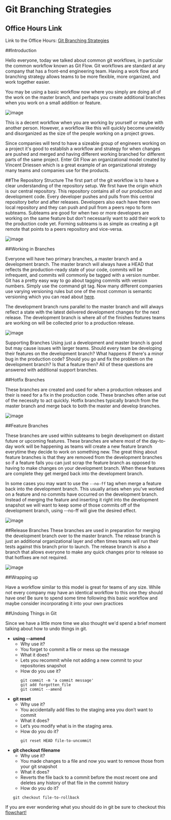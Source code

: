 # Git Branching Strategies

## Office Hours Link

Link to the Office Hours: [Git Branching Strategies](https://plus.google.com/u/0/events/ca8c5vkrhg07lssbvomq2rjh2sg)

##Introduction

Hello everyone, today we talked about common git workflows, in particular the common workflow known as Git Flow. Git workflows are standard at any company that has a front-end engineering team. Having a work flow and branching strategy allows teams to be more flexible, more organized, and work together easier.

You may be using a basic workflow now where you simply are doing all of the work on the master branch, and perhaps you create additional branches when you work on a small addition or feature.

![image](BasicWorkflow.jpg)

This is a decent workflow when you are working by yourself or maybe with another person. However, a workflow like this will quickly become unwieldy and disorganized as the size of the people working on a project grows.

Since companies will tend to have a sizeable group of engineers working on a project it's good to establish a workflow and strategy for when changes are pushed and merged and having different working branched for different parts of the same project. Enter Git Flow an organizational model created by Vincent Driessen which is a great example of an organizational strategy many teams and companies use for the products.

##The Repository Structure
The first part of the git workflow is to have a clear understanding of the repository setup. We first have the origin which is our central repository. This repository contains all of our production and development code. Every developer pushes and pulls from this central repository befor and after releases. Developers also each have there own local repository and they can push and pull from a peers repo to form subteams. Subteams are good for when two or more developers are working on the same feature but don't necessarily want to add their work to the production code yet. Forming subteams is as simple as creating a git remote that points to a peers repository and vice-versa.

![image](reposetup.jpg)

##Working in Branches

Everyone will have two primary branches, a master branch and a development branch. The master branch will always have a HEAD that reflects the production-ready state of your code, commits will be infrequent, and commits will commonly be tagged with a version number. Git has a pretty easy way to go about tagging commits with version numbers. Simply use the command git tag. Now many different companies use varying versioning rules but one of the most common is semantic versioning which you can read about [here](http://semver.org/).

The development branch runs parallel to the master branch and will always reflect a state with the latest delivered development changes for the next release. The development branch is where all of the finishes features teams are working on will be collected prior to a production release.

![image](MainBranches.jpg)

Supporting Branches
Using just a development and master branch is good but may cause issues with larger teams. Should every team be developing their features on the development branch? What happens if there's a minor bug in the production code? Should you go and fix the problem on the development branch? Is that a feature then? All of these questions are answered with additional support branches.

##Hotfix Branches

These branches are created and used for when a production releases and their is need for a fix in the production code. These branches often arise out of the necessity to act quickly. Hotfix branches typically branch from the master branch and merge back to both the master and develop branches.

![image](hotfixbranch.jpg)

##Feature Branches

These branches are used within subteams to begin development on distant future or upcoming features. These branches are where most of the day-to-day work will be happening as teams will create a new feature branch everytime they decide to work on something new. The great thing about feature branches is that they are removed from the development branches so if a feature fails you can just scrap the feature branch as opposed to having to make changes on your development branch. When these features are complete they get merged back into the development branch.

In some cases you may want to use the `--no-ff` tag when merge a feature back into the development branch. This usually arises when you've worked on a feature and no commits have occurred on the development branch. Instead of merging the feature and inserting it right into the development snapshot we will want to keep some of those commits off of the development branch, using --no-ff will give the desired effect.

![image](featurebranches.jpg)

##Release Branches
These branches are used in preparation for merging the development branch over to the master branch. The release branch is just an additional organizational layer and often times teams will run their tests against this branch prior to launch. The release branch is also a branch that allows everyone to make any quick changes prior to release so that hotfixes are not required.

![image](releasebranch.jpg)

##Wrapping up

Have a workflow similar to this model is great for teams of any size. While not every company may have an identical workflow to this one they should have one! Be sure to spend some time following this basic workflow and maybe consider incorporating it into your own practices 

##Undoing Things in Git

Since we have a little more time we also thought we'd spend a brief moment talking about how to undo things in git.

* **using --amend**
   * Why use it? 
    * You forget to commit a file or mess up the message
   * What it does? 
    * Lets you recommit while not adding a new commit to your repositories snapshot
   * How do you use it?
      ```
      git commit -m 'a commit message'
      git add forgotten_file
      git commit --amend
      ```
* **git reset**
   * Why use it?
    * You accidentally add files to the staging area you don’t want to commit
   * What it does?
    * Let’s you modify what is in the staging area.
   * How do you do it?
	 ```
     git reset HEAD file-to-uncommit
     ```
* **git checkout filename**
   * Why use it?
    * You made changes to a file and now you want to remove those from your git snapshot
   * What it does?
    * Reverts the file back to a commit before the most recent one and deletes any history of that file in the commit history
   * How do you do it?
    ```
    git checkout file-to-rollback
    ```

If you are ever wondering what you should do in git be sure to checkout this [flowchart!](http://justinhileman.info/article/git-pretty/) 


